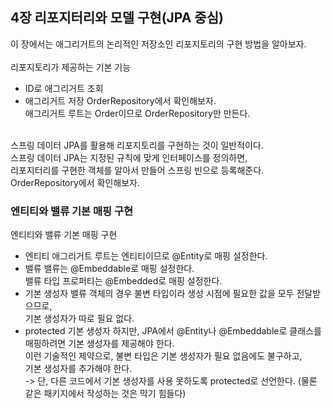 ## 4장 리포지터리와 모델 구현(JPA 중심)
이 장에서는 애그리거트의 논리적인 저장소인 리포지토리의 구현 방법을 알아보자.<br>
<br>
리포지토리가 제공하는 기본 기능
- ID로 애그리거트 조회
- 애그리거트 저장
OrderRepository에서 확인해보자. <br>
애그리거트 루트는 Order이므로 OrderRepository만 만든다. <br>
<br>
스프링 데이터 JPA를 활용해 리포지토리를 구현하는 것이 일반적이다. <br>
스프링 데이터 JPA는 지정된 규칙에 맞게 인터페이스를 정의하면, <br>
리포지터리를 구현한 객체를 알아서 만들어 스프링 빈으로 등록해준다. <br>
OrderRepository에서 확인해보자. <br>

### 엔티티와 밸류 기본 매핑 구현
엔티티와 밸류 기본 매핑 구현
- 엔티티
애그리거트 루트는 엔티티이므로 @Entity로 매핑 설정한다.
- 밸류
밸류는 @Embeddable로 매핑 설정한다. <br>
밸류 타입 프로퍼티는 @Embedded로 매핑 설정한다. <br>
- 기본 생성자
밸류 객체의 경우 불변 타입이라 생성 시점에 필요한 값을 모두 전달받으므로, <br>
기본 생성자가 따로 필요 없다.
- protected 기본 생성자
하지만, JPA에서 @Entity나 @Embeddable로 클래스를 매핑하려면 기본 생성자를 제공해야 한다. <br>
이런 기술적인 제약으로, 불변 타입은 기본 생성자가 필요 없음에도 불구하고,<br>
기본 생성자를 추가해야 한다.<br>
-> 단, 다른 코드에서 기본 생성자를 사용 못하도록 protected로 선언한다. (물론 같은 패키지에서 작성하는 것은 막기 힘들다)